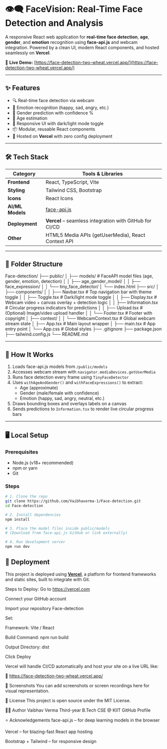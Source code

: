 # 👁️‍🗨️ FaceVision: Real-Time Face Detection and Analysis

A responsive React web application for **real-time face detection**, **age**, **gender**, and **emotion** recognition using **face-api.js** and webcam integration. Powered by a clean UI, modern React components, and hosted seamlessly on **Vercel**.

🔗 **Live Demo:** [https://face-detection-two-wheat.vercel.app/](https://face-detection-two-wheat.vercel.app/)

---

## ✨ Features

- 🔍 Real-time face detection via webcam
- 🧠 Emotion recognition (happy, sad, angry, etc.)
- 👦 Gender prediction with confidence %
- 🎂 Age estimation
- 🎨 Responsive UI with dark/light mode toggle
- 📦 Modular, reusable React components
- 🚀 Hosted on **Vercel** with zero config deployment

---

## 🛠 Tech Stack

| Category        | Tools & Libraries                                                                 |
|-----------------|------------------------------------------------------------------------------------|
| **Frontend**    | React, TypeScript, Vite                                                           |
| **Styling**     | Tailwind CSS, Bootstrap                                                          |
| **Icons**       | React Icons                                                                      |
| **AI/ML Models**| [face-api.js](https://github.com/justadudewhohacks/face-api.js)                  |
| **Deployment**  | **Vercel** – seamless integration with GitHub for CI/CD                          |
| **Other**       | HTML5 Media APIs (getUserMedia), React Context API                               |

---

## 📁 Folder Structure

Face-detection/
├── public/
│ ├── models/ # FaceAPI model files (age, gender, emotion, detection)
│ │ ├── age_gender_model/
│ │ ├── face_expression/
│ │ └── tiny_face_detector/
│ └── index.html
├── src/
│ ├── components/
│ │ ├── Navbar.tsx # Top navigation bar with theme toggle
│ │ ├── Toggle.tsx # Dark/light mode toggle
│ │ ├── Display.tsx # Webcam video + canvas overlay + detection logic
│ │ ├── Information.tsx # Circular progress indicators for predictions
│ │ ├── Upload.tsx # (Optional) Image/video upload handler
│ │ └── Footer.tsx # Footer with copyright
│ ├── context/
│ │ └── WebcamContext.tsx # Global webcam stream state
│ ├── App.tsx # Main layout wrapper
│ ├── main.tsx # App entry point
│ └── App.css # Global styles
├── .gitignore
├── package.json
├── tailwind.config.js
└── README.md



---

## 🧠 How It Works

1. Loads face-api.js models from `/public/models`
2. Accesses webcam stream with `navigator.mediaDevices.getUserMedia`
3. Runs face detection every frame using `TinyFaceDetector`
4. Uses `withAgeAndGender()` and `withFaceExpressions()` to extract:
   - Age (approximate)
   - Gender (male/female with confidence)
   - Emotion (happy, sad, angry, neutral, etc.)
5. Draws bounding boxes and overlays labels on a canvas
6. Sends predictions to `Information.tsx` to render live circular progress bars

---

## 🖥️ Local Setup

### Prerequisites

- Node.js (v18+ recommended)
- npm or yarn
- Git

### Steps

```bash
# 1. Clone the repo
git clone https://github.com/Vaibhaverma-1/Face-detection.git
cd Face-detection

# 2. Install dependencies
npm install

# 3. Place the model files inside public/models
# (Download from face-api.js GitHub or link externally)

# 4. Run development server
npm run dev
```
## 🚀 Deployment

This project is deployed using [**Vercel**](https://vercel.com), a platform for frontend frameworks and static sites, built to integrate with Git.


Steps to Deploy:
Go to https://vercel.com

Connect your GitHub account

Import your repository Face-detection

Set:

Framework: Vite / React

Build Command: npm run build

Output Directory: dist

Click Deploy

Vercel will handle CI/CD automatically and host your site on a live URL like:

🔗 https://face-detection-two-wheat.vercel.app/

📸 Screenshots
You can add screenshots or screen recordings here for visual representation.

📄 License
This project is open source under the MIT License.

🙋‍♂️ Author
Vaibhav Verma
Third-year B.Tech CSE @ KIIT
GitHub Profile

⭐️ Acknowledgements
face-api.js – for deep learning models in the browser

Vercel – for blazing-fast React app hosting

Bootstrap + Tailwind – for responsive design

